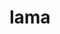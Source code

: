 ---
category: 4-letters
denotation: null
name: lama
reference_link: https://www.etymonline.com/word/lama
root_language: null
root_name: null
title: lama
type: free
word_sums:
- respelling: lama
  sum: 'Lama + '
---